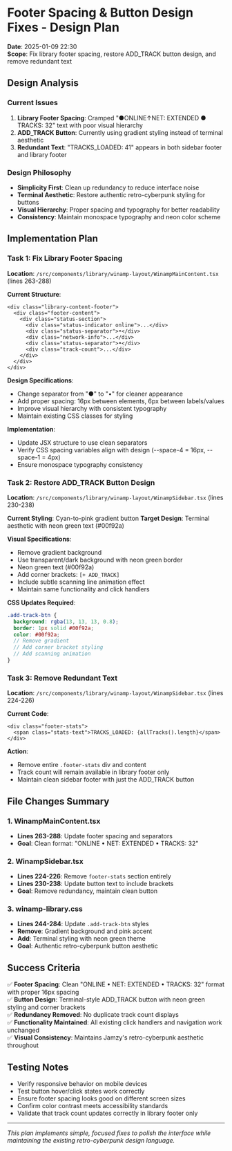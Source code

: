 # Footer Spacing & Button Design Fixes - Design Plan

**Date**: 2025-01-09 22:30  
**Scope**: Fix library footer spacing, restore ADD_TRACK button design, and remove redundant text

## Design Analysis

### Current Issues
1. **Library Footer Spacing**: Cramped "●ONLINE↑NET: EXTENDED ● TRACKS: 32" text with poor visual hierarchy
2. **ADD_TRACK Button**: Currently using gradient styling instead of terminal aesthetic
3. **Redundant Text**: "TRACKS_LOADED: 41" appears in both sidebar footer and library footer

### Design Philosophy
- **Simplicity First**: Clean up redundancy to reduce interface noise
- **Terminal Aesthetic**: Restore authentic retro-cyberpunk styling for buttons
- **Visual Hierarchy**: Proper spacing and typography for better readability
- **Consistency**: Maintain monospace typography and neon color scheme

## Implementation Plan

### Task 1: Fix Library Footer Spacing

**Location**: `/src/components/library/winamp-layout/WinampMainContent.tsx` (lines 263-288)

**Current Structure**:
```tsx
<div class="library-content-footer">
  <div class="footer-content">
    <div class="status-section">
      <div class="status-indicator online">...</div>
      <div class="status-separator">•</div>
      <div class="network-info">...</div>
      <div class="status-separator">•</div>
      <div class="track-count">...</div>
    </div>
  </div>
</div>
```

**Design Specifications**:
- Change separator from "●" to "•" for cleaner appearance
- Add proper spacing: 16px between elements, 6px between labels/values
- Improve visual hierarchy with consistent typography
- Maintain existing CSS classes for styling

**Implementation**:
- Update JSX structure to use clean separators
- Verify CSS spacing variables align with design (--space-4 = 16px, --space-1 = 4px)
- Ensure monospace typography consistency

### Task 2: Restore ADD_TRACK Button Design

**Location**: `/src/components/library/winamp-layout/WinampSidebar.tsx` (lines 230-238)

**Current Styling**: Cyan-to-pink gradient button
**Target Design**: Terminal aesthetic with neon green text (#00f92a)

**Visual Specifications**:
- Remove gradient background
- Use transparent/dark background with neon green border
- Neon green text (#00f92a) 
- Add corner brackets: `[+ ADD_TRACK]`
- Include subtle scanning line animation effect
- Maintain same functionality and click handlers

**CSS Updates Required**:
```scss
.add-track-btn {
  background: rgba(13, 13, 13, 0.8);
  border: 1px solid #00f92a;
  color: #00f92a;
  // Remove gradient
  // Add corner bracket styling
  // Add scanning animation
}
```

### Task 3: Remove Redundant Text

**Location**: `/src/components/library/winamp-layout/WinampSidebar.tsx` (lines 224-226)

**Current Code**:
```tsx
<div class="footer-stats">
  <span class="stats-text">TRACKS_LOADED: {allTracks().length}</span>
</div>
```

**Action**: 
- Remove entire `.footer-stats` div and content
- Track count will remain available in library footer only
- Maintain clean sidebar footer with just the ADD_TRACK button

## File Changes Summary

### 1. WinampMainContent.tsx
- **Lines 263-288**: Update footer spacing and separators
- **Goal**: Clean format: "ONLINE • NET: EXTENDED • TRACKS: 32"

### 2. WinampSidebar.tsx  
- **Lines 224-226**: Remove `footer-stats` section entirely
- **Lines 230-238**: Update button text to include brackets
- **Goal**: Remove redundancy, maintain clean button

### 3. winamp-library.css
- **Lines 244-284**: Update `.add-track-btn` styles
- **Remove**: Gradient background and pink accent
- **Add**: Terminal styling with neon green theme
- **Goal**: Authentic retro-cyberpunk button aesthetic

## Success Criteria

✅ **Footer Spacing**: Clean "ONLINE • NET: EXTENDED • TRACKS: 32" format with proper 16px spacing  
✅ **Button Design**: Terminal-style ADD_TRACK button with neon green styling and corner brackets  
✅ **Redundancy Removed**: No duplicate track count displays  
✅ **Functionality Maintained**: All existing click handlers and navigation work unchanged  
✅ **Visual Consistency**: Maintains Jamzy's retro-cyberpunk aesthetic throughout

## Testing Notes

- Verify responsive behavior on mobile devices
- Test button hover/click states work correctly  
- Ensure footer spacing looks good on different screen sizes
- Confirm color contrast meets accessibility standards
- Validate that track count updates correctly in library footer only

---

*This plan implements simple, focused fixes to polish the interface while maintaining the existing retro-cyberpunk design language.*